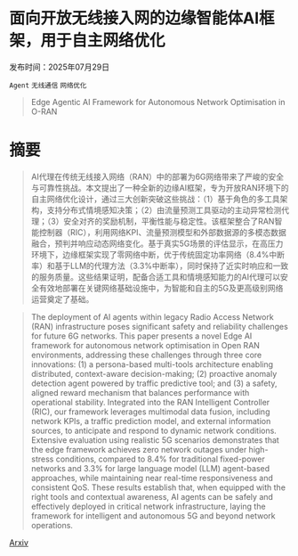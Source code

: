 # 面向开放无线接入网的边缘智能体AI框架，用于自主网络优化

发布时间：2025年07月29日

`Agent` `无线通信` `网络优化`

> Edge Agentic AI Framework for Autonomous Network Optimisation in O-RAN

# 摘要

> AI代理在传统无线接入网络（RAN）中的部署为6G网络带来了严峻的安全与可靠性挑战。本文提出了一种全新的边缘AI框架，专为开放RAN环境下的自主网络优化设计，通过三大创新突破这些挑战：（1）基于角色的多工具架构，支持分布式情境感知决策；（2）由流量预测工具驱动的主动异常检测代理；（3）安全对齐的奖励机制，平衡性能与稳定性。该框架整合了RAN智能控制器（RIC），利用网络KPI、流量预测模型和外部数据源的多模态数据融合，预判并响应动态网络变化。基于真实5G场景的评估显示，在高压力环境下，边缘框架实现了零网络中断，优于传统固定功率网络（8.4%中断率）和基于LLM的代理方法（3.3%中断率），同时保持了近实时响应和一致的服务质量。这些结果证明，配备合适工具和情境感知能力的AI代理可以安全有效地部署在关键网络基础设施中，为智能和自主的5G及更高级别网络运营奠定了基础。

> The deployment of AI agents within legacy Radio Access Network (RAN) infrastructure poses significant safety and reliability challenges for future 6G networks. This paper presents a novel Edge AI framework for autonomous network optimisation in Open RAN environments, addressing these challenges through three core innovations: (1) a persona-based multi-tools architecture enabling distributed, context-aware decision-making; (2) proactive anomaly detection agent powered by traffic predictive tool; and (3) a safety, aligned reward mechanism that balances performance with operational stability. Integrated into the RAN Intelligent Controller (RIC), our framework leverages multimodal data fusion, including network KPIs, a traffic prediction model, and external information sources, to anticipate and respond to dynamic network conditions. Extensive evaluation using realistic 5G scenarios demonstrates that the edge framework achieves zero network outages under high-stress conditions, compared to 8.4% for traditional fixed-power networks and 3.3% for large language model (LLM) agent-based approaches, while maintaining near real-time responsiveness and consistent QoS. These results establish that, when equipped with the right tools and contextual awareness, AI agents can be safely and effectively deployed in critical network infrastructure, laying the framework for intelligent and autonomous 5G and beyond network operations.

[Arxiv](https://arxiv.org/abs/2507.21696)